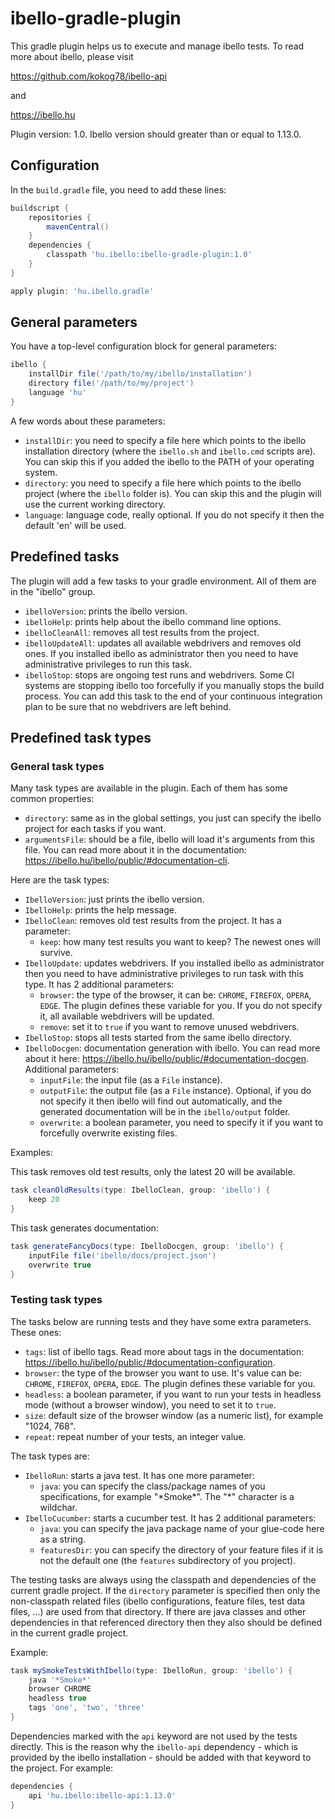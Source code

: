 # ibello-gradle-plugin

This gradle plugin helps us to execute and manage ibello tests. To read more about ibello, please visit

https://github.com/kokog78/ibello-api

and

https://ibello.hu

Plugin version: 1.0. Ibello version should greater than or equal to 1.13.0. 

## Configuration

In the `build.gradle` file, you need to add these lines:

```groovy
buildscript {
	repositories {
		mavenCentral()
	}
	dependencies {
		classpath 'hu.ibello:ibello-gradle-plugin:1.0'
	}
}

apply plugin: 'hu.ibello.gradle'
```

## General parameters

You have a top-level configuration block for general parameters:

```groovy
ibello {
	installDir file('/path/to/my/ibello/installation')
	directory file('/path/to/my/project')
	language 'hu'
}
```

A few words about these parameters:

- `installDir`: you need to specify a file here which points to the ibello installation directory (where the `ibello.sh` and `ibello.cmd` scripts are). You can skip this if you added the ibello to the PATH of your operating system.
- `directory`: you need to specify a file here which points to the ibello project (where the `ibello` folder is). You can skip this and the plugin will use the current working directory.
- `language`: language code, really optional. If you do not specify it then the default 'en' will be used.

## Predefined tasks

The plugin will add a few tasks to your gradle environment. All of them are in the "ibello" group.

- `ibelloVersion`: prints the ibello version.
- `ibelloHelp`: prints help about the ibello command line options.
- `ibelloCleanAll`: removes all test results from the project.
- `ibelloUpdateAll`: updates all available webdrivers and removes old ones. If you installed ibello as administrator then you need to have administrative privileges to run this task.
- `ibelloStop`: stops are ongoing test runs and webdrivers. Some CI systems are stopping ibello too forcefully if you manually stops the build process. You can add this task to the end of your continuous integration plan to be sure that no webdrivers are left behind.

## Predefined task types

### General task types

Many task types are available in the plugin. Each of them has some common properties:

- `directory`: same as in the global settings, you just can specify the ibello project for each tasks if you want.
- `argumentsFile`: should be a file, ibello will load it's arguments from this file. You can read more about it in the documentation: https://ibello.hu/ibello/public/#documentation-cli.

Here are the task types:

- `IbelloVersion`: just prints the ibello version.
- `IbelloHelp`: prints the help message.
- `IbelloClean`: removes old test results from the project. It has a parameter:
  - `keep`: how many test results you want to keep? The newest ones will survive.
- `IbelloUpdate`: updates webdrivers. If you installed ibello as administrator then you need to have administrative privileges to run task with this type. It has 2 additional parameters:
  - `browser`: the type of the browser, it can be: `CHROME`, `FIREFOX`, `OPERA`, `EDGE`. The plugin defines these variable for you. If you do not specify it, all available webdrivers will be updated.
  - `remove`: set it to `true` if you want to remove unused webdrivers.
- `IbelloStop`: stops all tests started from the same ibello directory.
- `IbelloDocgen`: documentation generation with ibello. You can read more about it here: https://ibello.hu/ibello/public/#documentation-docgen. Additional parameters:
  - `inputFile`: the input file (as a `File` instance).
  - `outputFile`: the output file (as a `File` instance). Optional, if you do not specify it then ibello will find out automatically, and the generated documentation will be in the `ibello/output` folder.
  - `overwrite`: a boolean parameter, you need to specify it if you want to forcefully overwrite existing files.

Examples:

This task removes old test results, only the latest 20 will be available.

```groovy
task cleanOldResults(type: IbelloClean, group: 'ibello') {
	keep 20
}
```

This task generates documentation:

```groovy
task generateFancyDocs(type: IbelloDocgen, group: 'ibello') {
	inputFile file('ibello/docs/project.json')
	overwrite true
}
```

### Testing task types

The tasks below are running tests and they have some extra parameters. These ones:

- `tags`: list of ibello tags. Read more about tags in the documentation: https://ibello.hu/ibello/public/#documentation-configuration.
- `browser`: the type of the browser you want to use. It's value can be: `CHROME`, `FIREFOX`, `OPERA`, `EDGE`. The plugin defines these variable for you.
- `headless`: a boolean parameter, if you want to run your tests in headless mode (without a browser window), you need to set it to `true`.
- `size`: default size of the browser window (as a numeric list), for example "1024, 768".
- `repeat`: repeat number of your tests, an integer value.

The task types are:

- `IbelloRun`: starts a java test. It has one more parameter:
  - `java`: you can specify the class/package names of you specifications, for example "\*Smoke\*". The "\*" character is a wildchar.
- `IbelloCucumber`: starts a cucumber test. It has 2 additional parameters:
  - `java`: you can specify the java package name of your glue-code here as a string.
  - `featuresDir`: you can specify the directory of your feature files if it is not the default one (the `features` subdirectory of you project).

The testing tasks are always using the classpath and dependencies of the current gradle project. If the `directory` parameter is specified then only the non-classpath related files (ibello configurations, feature files, test data files, ...) are used from that directory. If there are java classes and other dependencies in that referenced directory then they also should be defined in the current gradle project.

Example:

```groovy
task mySmokeTestsWithIbello(type: IbelloRun, group: 'ibello') {
	java '*Smoke*'
	browser CHROME
	headless true
	tags 'one', 'two', 'three'
}
```

Dependencies marked with the `api` keyword are not used by the tests directly. This is the reason why the `ibello-api` dependency - which is provided by the ibello installation - should be added with that keyword to the project. For example:

```groovy
dependencies {
    api 'hu.ibello:ibello-api:1.13.0'
}
```

